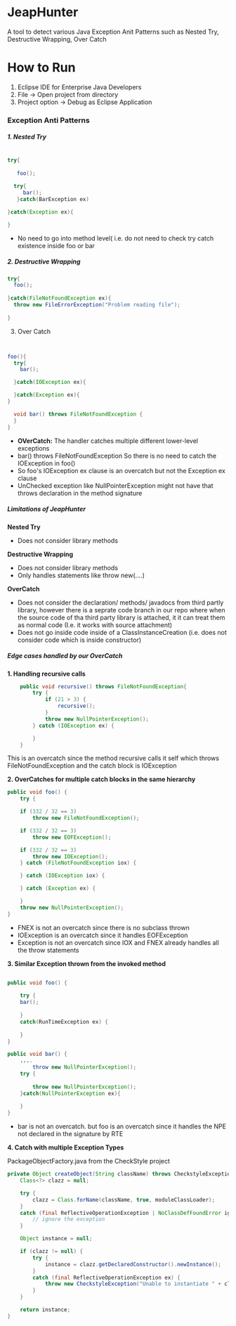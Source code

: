 # JeapHunter
A tool to detect various Java Exception Anit Patterns such as Nested Try, Destructive Wrapping, Over Catch


# How to Run

1. Eclipse IDE for Enterprise Java Developers
2. File -> Open project from directory
3. Project option -> Debug as Eclipse Application



### Exception Anti Patterns

##### 1. Nested Try

````java

try{
    
   foo();
   
  try{
     bar();
   }catch(BarException ex)

}catch(Exception ex){

}
````

- No need to go into method level( i.e. do not need to check try catch existence inside foo or bar


##### 2. Destructive Wrapping


````java
try{
  foo();
  
}catch(FileNotFoundException ex){
  throw new FileErrorException("Problem reading file");
 
}
````


3. Over Catch

````java


foo(){
  try{
    bar();

  }catch(IOException ex){

  }catch(Exception ex){
}

  void bar() throws FileNotFoundException {
  }
}

````

- **OVerCatch:** The handler catches multiple different lower-level exceptions
- bar() throws FileNotFoundException  So there is no need to catch the IOException in foo()
- So foo's IOException ex clause is an overcatch but not the Exception ex clause
- UnChecked exception like NullPointerException might not have that throws declaration in the method signature

##### Limitations of JeapHunter

**Nested Try**
- Does not consider library methods

**Destructive Wrapping**
- Does not consider library methods
- Only handles statements like throw new(....)


**OverCatch**
- Does not consider the declaration/ methods/ javadocs from third partly library, however there is a seprate code branch in our repo where when the source code of tha third party library is attached, it it can treat them as normal code (I.e. it works with source attachment)
- Does not go inside code inside of a ClassInstanceCreation (i.e. does not consider code which is inside constructor)



##### Edge cases handled by our OverCatch

**1. Handling recursive calls**

````java
	public void recursive() throws FileNotFoundException{
		try {
			if (21 > 3) {
				recursive();
			}
			throw new NullPointerException();
		} catch (IOException ex) {

		}
	}
````

This is an overcatch since the method recursive calls it self which throws FileNotFoundException and the catch block is IOException


**2. OverCatches for multiple catch blocks in the same hierarchy**

`````java
public void foo() {
	try {

	if (332 / 32 == 3)
		throw new FileNotFoundException();

	if (332 / 32 == 3)
		throw new EOFException();

	if (332 / 32 == 3)
		throw new IOException();
	} catch (FileNotFoundException iox) {

	} catch (IOException iox) {

	} catch (Exception ex) {

	}
	throw new NullPointerException();
}
`````


- FNEX is not an overcatch since there is no subclass thrown
- IOException is an overcatch since it handles EOFException 
- Exception is not an overcatch since IOX and FNEX already handles all the throw statements


**3. Similar Exception thrown from the invoked method**

````java

public void foo() {
	
	try {
	bar();
	
	}
	catch(RunTimeException ex) {
		
	}
}

public void bar() {
	....
		throw new NullPointerException();		
	try {
		
		throw new NullPointerException();
	}catch(NullPointerException ex){
		
	}
}
`````

- bar is not an overcatch. but foo is an overcatch since it handles the NPE not declared in the signature by RTE

**4. Catch with multiple Exception Types**

PackageObjectFactory.java from the CheckStyle project

````Java
private Object createObject(String className) throws CheckstyleException {
	Class<?> clazz = null;

	try {
		clazz = Class.forName(className, true, moduleClassLoader);
	}
	catch (final ReflectiveOperationException | NoClassDefFoundError ignored) {
		// ignore the exception
	}

	Object instance = null;

	if (clazz != null) {
		try {
			instance = clazz.getDeclaredConstructor().newInstance();
		}
		catch (final ReflectiveOperationException ex) {
			throw new CheckstyleException("Unable to instantiate " + className, ex);
		}
	}

	return instance;
}
`````


